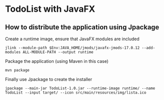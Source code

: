 # TodoList with JavaFX

## How to distribute the application using Jpackage

Create a runtime image, ensure that JavaFX modules are included

```console
jlink --module-path $Env:JAVA_HOME/jmods/javafx-jmods-17.0.12 --add-modules ALL-MODULE-PATH --output runtime
```


Package the application (using Maven in this case)

```console
mvn package
```

Finally use Jpackage to create the installer

```console
jpackage --main-jar TodoList-1.0.jar --runtime-image runtime/ --name TodoList --input target/ --icon src/main/resources/img/lista.ico
```
